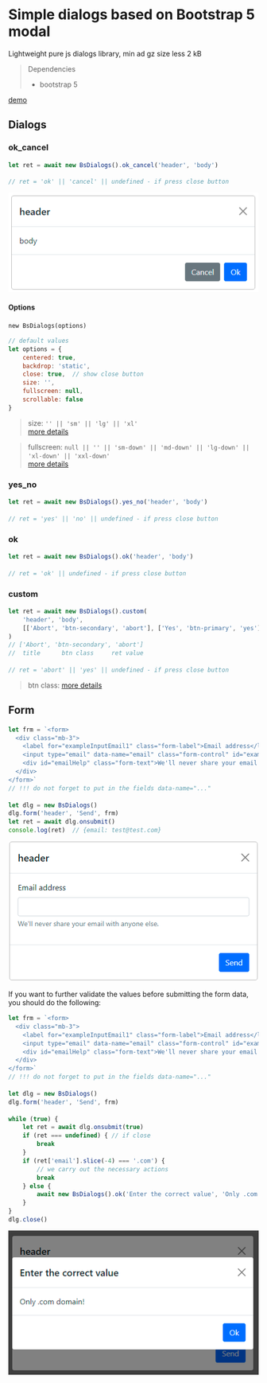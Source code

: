 # Simple dialogs based on Bootstrap 5 modal

Lightweight pure js dialogs library, min ad gz size less 2 kB

> Dependencies
>* bootstrap 5

[demo](https://jsfiddle.net/Alexander_Titov/z8dfpLyw/8)

## Dialogs

### ok_cancel

```js
let ret = await new BsDialogs().ok_cancel('header', 'body')

// ret = 'ok' || 'cancel' || undefined - if press close button
```

![](ok_cancel.png)

#### Options
`new BsDialogs(options)`

```js
// default values
let options = {
    centered: true,
    backdrop: 'static',
    close: true,  // show close button
    size: '',
    fullscreen: null,
    scrollable: false
}
```
> size: `'' || 'sm' || 'lg' || 'xl'`  
> [more details](https://getbootstrap.com/docs/5.0/components/modal/#optional-sizes)

> fullscreen: `null || '' || 'sm-down' || 'md-down' || 'lg-down' || 'xl-down' || 'xxl-down'`  
> [more details](https://getbootstrap.com/docs/5.0/components/modal/#fullscreen-modal)

### yes_no
```js
let ret = await new BsDialogs().yes_no('header', 'body')

// ret = 'yes' || 'no' || undefined - if press close button
```

### ok
```js
let ret = await new BsDialogs().ok('header', 'body')

// ret = 'ok' || undefined - if press close button
```

### custom
```js
let ret = await new BsDialogs().custom(
    'header', 'body',
    [['Abort', 'btn-secondary', 'abort'], ['Yes', 'btn-primary', 'yes']]
)
// ['Abort', 'btn-secondary', 'abort']
//  title      btn class     ret value

// ret = 'abort' || 'yes' || undefined - if press close button
```
> btn class: [more details](https://getbootstrap.com/docs/5.0/components/buttons/)


## Form

```js
let frm = `<form>
  <div class="mb-3">
    <label for="exampleInputEmail1" class="form-label">Email address</label>
    <input type="email" data-name="email" class="form-control" id="exampleInputEmail1" aria-describedby="emailHelp" required>
    <div id="emailHelp" class="form-text">We'll never share your email with anyone else.</div>
  </div>
</form>`
// !!! do not forget to put in the fields data-name="..."

let dlg = new BsDialogs()
dlg.form('header', 'Send', frm)
let ret = await dlg.onsubmit()
console.log(ret)  // {email: test@test.com}
```

![](frm.png)

If you want to further validate the values before submitting the form data, you should do the following:

```js
let frm = `<form>
  <div class="mb-3">
    <label for="exampleInputEmail1" class="form-label">Email address</label>
    <input type="email" data-name="email" class="form-control" id="exampleInputEmail1" aria-describedby="emailHelp" required>
    <div id="emailHelp" class="form-text">We'll never share your email with anyone else.</div>
  </div>
</form>`
// !!! do not forget to put in the fields data-name="..."

let dlg = new BsDialogs()
dlg.form('header', 'Send', frm)

while (true) {
    let ret = await dlg.onsubmit(true)
    if (ret === undefined) { // if close
        break
    }
    if (ret['email'].slice(-4) === '.com') {
        // we carry out the necessary actions
        break
    } else {
        await new BsDialogs().ok('Enter the correct value', 'Only .com domain!')
    }
}
dlg.close()
```

![](loop.png)
